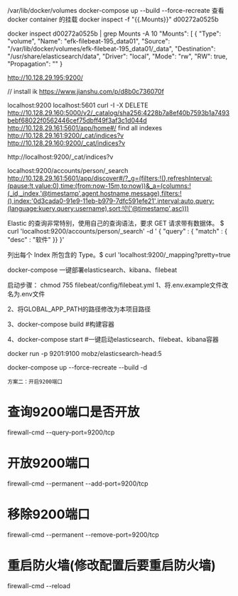 /var/lib/docker/volumes
docker-compose up --build --force-recreate
查看docker container 的挂载
docker inspect -f "{{.Mounts}}" d00272a0525b


docker inspect d00272a0525b   | grep Mounts -A 10
"Mounts": [
{
"Type": "volume",
"Name": "efk-filebeat-195_data01",
"Source": "/var/lib/docker/volumes/efk-filebeat-195_data01/_data",
"Destination": "/usr/share/elasticsearch/data",
"Driver": "local",
"Mode": "rw",
"RW": true,
"Propagation": ""
}




http://10.128.29.195:9200/

// install ik https://www.jianshu.com/p/d8b0c736070f


localhost:9200
localhost:5601
curl -I -X DELETE http://10.128.29.160:5000/v2/_catalog/sha256:4228b7a8ef40b7593b1a7493bebf68022f0562446cef75dbff49f3af3c1d044d
http://10.128.29.161:5601/app/home#/
find all indexes
http://10.128.29.161:9200/_cat/indices?v
http://10.128.29.160:9200/_cat/indices?v

http://localhost:9200/_cat/indices?v


localhost:9200/accounts/person/_search
http://10.128.29.161:5601/app/discover#/?_g=(filters:!(),refreshInterval:(pause:!t,value:0),time:(from:now-15m,to:now))&_a=(columns:!(_id,_index,'@timestamp',agent.hostname,message),filters:!(),index:'0d3cada0-91e9-11eb-b979-7dfc591efe21',interval:auto,query:(language:kuery,query:username),sort:!(!('@timestamp',asc)))



Elastic 的查询非常特别，使用自己的查询语法，要求 GET 请求带有数据体。
 $ curl 'localhost:9200/accounts/person/_search'  -d '
    {
      "query" : { "match" : { "desc" : "软件" }}
    }'


列出每个 Index 所包含的 Type。$ curl 'localhost:9200/_mapping?pretty=true

docker-compose 一键部署elasticsearch、kibana、filebeat
            
启动步骤：
chmod 755 filebeat/config/filebeat.yml
1、将.env.example文件改名为.env文件

2、将GLOBAL_APP_PATH的路径修改为本项目路径

3、docker-compose build    #构建容器

4、docker-compose start    #一键启动elasticsearch、filebeat、kibana容器


docker run -p 9201:9100 mobz/elasticsearch-head:5

docker-compose up --force-recreate --build -d


    方案二：开启9200端口

# 查询9200端口是否开放
firewall-cmd --query-port=9200/tcp
# 开放9200端口
firewall-cmd --permanent --add-port=9200/tcp
# 移除9200端口
firewall-cmd --permanent --remove-port=9200/tcp
# 重启防火墙(修改配置后要重启防火墙)
firewall-cmd --reload
